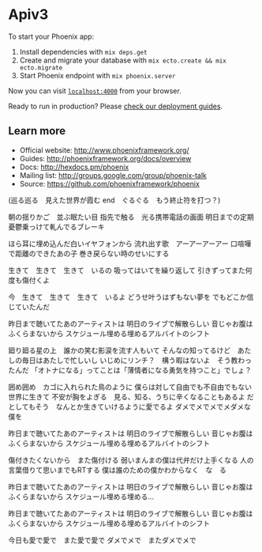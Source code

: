 # Apiv3



To start your Phoenix app:

  1. Install dependencies with `mix deps.get`
  2. Create and migrate your database with `mix ecto.create && mix ecto.migrate`
  3. Start Phoenix endpoint with `mix phoenix.server`

Now you can visit [`localhost:4000`](http://localhost:4000) from your browser.

Ready to run in production? Please [check our deployment guides](http://www.phoenixframework.org/docs/deployment).

## Learn more

  * Official website: http://www.phoenixframework.org/
  * Guides: http://phoenixframework.org/docs/overview
  * Docs: http://hexdocs.pm/phoenix
  * Mailing list: http://groups.google.com/group/phoenix-talk
  * Source: https://github.com/phoenixframework/phoenix

(巡る巡る　見えた世界が霞む
end　ぐるぐる　もう終止符を打つ？)

朝の揺りかご　並ぶ眠たい目
指先で触る　光る携帯電話の画面
明日までの定期　憂鬱乗っけて軋んでるブレーキ

ほら耳に埋め込んだ白いイヤフォンから
流れ出す歌　アーアーアーアー
口喧嘩で距離のできたあの子
巻き戻らない時のせいにする

生きて　生きて　生きて　いるの
吸ってはいてを繰り返して
引きずってまた何度も傷付くよ

今　生きて　生きて　生きて　いるよ
どうせ叶うはずもない夢を
でもどこか信じていたんだ

昨日まで聴いてたあのアーティストは
明日のライブで解散らしい
音じゃお腹はふくらまないから
スケジュール埋める埋めるアルバイトのシフト

廻り廻る星の上　誰かの笑む影涙を流す人もいて
そんなの知ってるけど　あたしの毎日はあたしで忙しいし
いじめにリンチ？　構う暇はないよ　そう教わったんだ
「オトナになる」ってことは「薄情者になる勇気を持つこと」でしょ？

囲め囲め　カゴに入れられた鳥のように
僕らは対して自由でも不自由でもない世界に生きて
不安が胸をよぎる　見る、知る、うちに辛くなることもあるよ
だとしてもそう　なんとか生きていけるように愛でるよ
ダメでメでメでメダメな僕を

昨日まで聴いてたあのアーティストは
明日のライブで解散らしい
音じゃお腹はふくらまないから
スケジュール埋める埋めるアルバイトのシフト

傷付きたくないから　また傷付ける
弱いまんまの僕は代弁だけ上手くなる
人の言葉借りて思いまでもRTする
僕は誰のための僕かわからなく　な　る

昨日まで聴いてたあのアーティストは
明日のライブで解散らしい
音じゃお腹はふくらまないから
スケジュール埋める埋める…

昨日まで聴いてたあのアーティストは
明日のライブで解散らしい
音じゃお腹はふくらまないから
スケジュール埋める埋めるアルバイトのシフト

今日も愛で愛で　また愛で愛で
ダメでメで　またダメでメで
